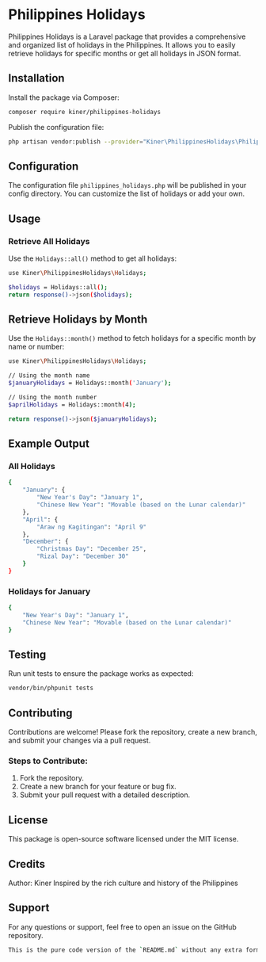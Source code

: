 # Philippines Holidays

Philippines Holidays is a Laravel package that provides a comprehensive and organized list of holidays in the Philippines. It allows you to easily retrieve holidays for specific months or get all holidays in JSON format.

## Installation

Install the package via Composer:

```bash
composer require kiner/philippines-holidays
```

Publish the configuration file:

```bash
php artisan vendor:publish --provider="Kiner\PhilippinesHolidays\PhilippinesHolidaysServiceProvider"
```

## Configuration

The configuration file `philippines_holidays.php` will be published in your config directory. You can customize the list of holidays or add your own.

## Usage

### Retrieve All Holidays

Use the `Holidays::all()` method to get all holidays:

```bash
use Kiner\PhilippinesHolidays\Holidays;

$holidays = Holidays::all();
return response()->json($holidays);
```

## Retrieve Holidays by Month

Use the `Holidays::month()` method to fetch holidays for a specific month by name or number:

```bash
use Kiner\PhilippinesHolidays\Holidays;

// Using the month name
$januaryHolidays = Holidays::month('January');

// Using the month number
$aprilHolidays = Holidays::month(4);

return response()->json($januaryHolidays);
```

## Example Output

### All Holidays

```bash
{
    "January": {
        "New Year's Day": "January 1",
        "Chinese New Year": "Movable (based on the Lunar calendar)"
    },
    "April": {
        "Araw ng Kagitingan": "April 9"
    },
    "December": {
        "Christmas Day": "December 25",
        "Rizal Day": "December 30"
    }
}
```

### Holidays for January

```bash
{
    "New Year's Day": "January 1",
    "Chinese New Year": "Movable (based on the Lunar calendar)"
}
```

## Testing

Run unit tests to ensure the package works as expected:

```bash
vendor/bin/phpunit tests
```

## Contributing

Contributions are welcome! Please fork the repository, create a new branch, and submit your changes via a pull request.

### Steps to Contribute:

1. Fork the repository.
2. Create a new branch for your feature or bug fix.
3. Submit your pull request with a detailed description.

## License

This package is open-source software licensed under the MIT license.

## Credits

Author: Kiner
Inspired by the rich culture and history of the Philippines

## Support

For any questions or support, feel free to open an issue on the GitHub repository.

```bash
This is the pure code version of the `README.md` without any extra formatting or embellishments. Let me know if you need any adjustments!
```

